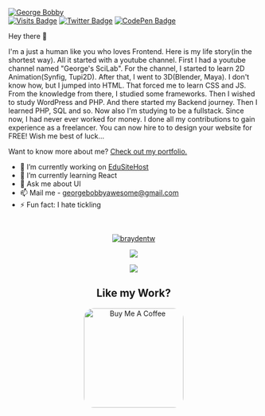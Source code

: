[![George Bobby](https://ik.imagekit.io/designsproweb/web/img/126264992_379923150096492_4130696704871181214_n_YaKqzvzmM.jpg)](http://designsproweb.thats.im/)
<br>
[![Visits Badge](https://badges.pufler.dev/visits/georgebawesome/georgebawesome)](https://github.com/georgebawesome)
[![Twitter Badge](https://img.shields.io/badge/Twitter-Profile-informational?style=flat&logo=twitter&logoColor=white&color=1CA2F1)](https://twitter.com/georgebawesome)
[![CodePen Badge](https://img.shields.io/badge/CodePen-Profile-informational?style=flat&logo=codepen&logoColor=white&color=black)](https://codepen.io/georgebawesome)

Hey there 👋

I'm a just a human like you who loves Frontend. Here is my life story(in the shortest way). All it started with a youtube channel. First I had a youtube channel named "George's SciLab". For the channel, I started to learn 2D Animation(Synfig, Tupi2D). After that, I went to 3D(Blender, Maya). I don't know how, but I jumped into HTML. That forced me to learn CSS and JS. From the knowledge from there, I studied some frameworks. Then I wished to study WordPress and PHP. And there started my Backend journey. Then I learned PHP, SQL and so. Now also I'm studying to be a fullstack. Since now, I had never ever worked for money. I done all my contributions to gain experience as a freelancer. You can now hire to to design your website for FREE! Wish me best of luck...

Want to know more about me? [Check out my portfolio.](https://braydoncoyer.dev/)

- 🔭 I’m currently working on <a href="//temp.edusitehost.org">EduSiteHost</a>
- 🌱 I’m currently learning React
- 💬 Ask me about UI
- 📫 Mail me - georgebobbyawesome@gmail.com
- ⚡ Fun fact: I hate tickling

<br>

<p align="center"> <a href="https://github.com/ryo-ma/github-profile-trophy"><img src="https://github-profile-trophy.vercel.app/?username=braydentw" alt="braydentw" /></a> </p>

<p align="center">
  
  <a href="https://github.com/anuraghazra/github-readme-stats">
    <img src="https://github-readme-stats.vercel.app/api?username=braydentw&theme=prussian&show_icons=true&count_private=true&hide_border=true">
  </a>
</p>

<p align="center">
  <a href="https://github.com/anuraghazra/github-readme-stats">
    <img src="https://github-readme-stats.vercel.app/api/top-langs/?username=anuraghazra&layout=compact&theme=prussian">
  </a>
</p>

<h2 align="center">Like my Work?</h2>

<p align="center">
<a href="https://www.buymeacoffee.com/georgebawesome" target="_blank"><img src="https://cdn.buymeacoffee.com/buttons/default-red.png" alt="Buy Me A Coffee" width="200"  style="border-radius: 20px;"></a>
</p> 
